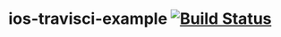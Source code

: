 # ios-travisci-example [![Build Status](https://secure.travis-ci.org/nicksnyder/ios-travisci-example.png?branch=master)](http://travis-ci.org/nicksnyder/ios-travisci-example)
